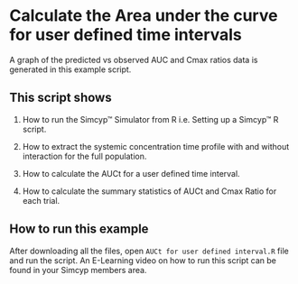 # Calculate the Area under the curve for user defined time intervals

A graph of the predicted vs observed AUC and Cmax ratios data is generated in this example script.

## This script shows

1.  How to run the Simcyp™ Simulator from R i.e. Setting up a Simcyp™ R script.

2.  How to extract the systemic concentration time profile with and without interaction for the full population.

3.  How to calculate the AUCt for a user defined time interval.

4.  How to calculate the summary statistics of AUCt and Cmax Ratio for each trial.

## How to run this example

After downloading all the files, open `AUCt for user defined interval.R` file and run the script. An E-Learning video on how to run this script can be found in your Simcyp members area.
